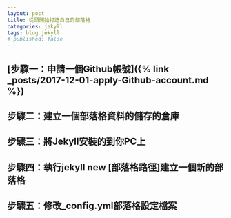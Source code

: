 ```yaml
---
layout: post
title: 從頭開始打造自己的部落格
categories: jekyll
tags: blog jekyll
# published: false
---
```

## [步驟一：申請一個Github帳號]({% link _posts/2017-12-01-apply-Github-account.md %})

## 步驟二：建立一個部落格資料的儲存的倉庫

## 步驟三：將Jekyll安裝的到你PC上

## 步驟四：執行jekyll new [部落格路徑]建立一個新的部落格

## 步驟五：修改_config.yml部落格設定檔案
